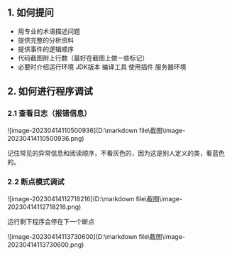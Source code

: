 ## 1. 如何提问

* 用专业的术语描述问题
* 提供完整的分析资料
* 提供事件的逻辑顺序
* 代码截图附上行数（最好在截图上做一些标记）
* 必要时介绍运行环境 JDK版本 编译工具 使用插件 服务器环境

## 2. 如何进行程序调试

### 2.1 查看日志（报错信息）

![image-20230414110500936](D:\markdown file\截图\image-20230414110500936.png)

记住常见的异常信息和阅读顺序，不看灰色的，因为这是别人定义的类，看蓝色的。

### 2.2 断点模式调试

![image-20230414112718216](D:\markdown file\截图\image-20230414112718216.png)

运行剩下程序会停在下一个断点

![image-20230414113730600](D:\markdown file\截图\image-20230414113730600.png)